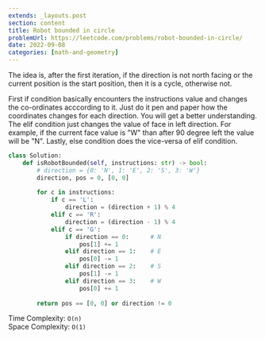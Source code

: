 ```yaml
---
extends: _layouts.post
section: content
title: Robot bounded in circle
problemUrl: https://leetcode.com/problems/robot-bounded-in-circle/
date: 2022-09-08
categories: [math-and-geometry]
---
```


The idea is, after the first iteration, if the direction is not north facing or the current position is the start position, then it is a cycle, otherwise not.

First if condition basically encounters the instructions value and changes the co-ordinates acccording to it. Just do it pen and paper how the coordinates changes for each direction. You will get a better understanding. The elif condition just changes the value of face in left direction. For example, if the current face value is "W" than after 90 degree left the value will be "N". Lastly, else condition does the vice-versa of elif condition.

```python
class Solution:
    def isRobotBounded(self, instructions: str) -> bool:
        # direction = {0: 'N', 1: 'E', 2: 'S', 3: 'W'}
        direction, pos = 0, [0, 0]
        
        for c in instructions:
            if c == 'L':
                direction = (direction + 1) % 4
            elif c == 'R':
                direction = (direction - 1) % 4
            elif c == 'G':
                if direction == 0:      # N
                    pos[1] += 1
                elif direction == 1:    # E
                    pos[0] -= 1
                elif direction == 2:    # S
                    pos[1] -= 1
                elif direction == 3:    # W
                    pos[0] += 1
                    
        return pos == [0, 0] or direction != 0
```

Time Complexity: `O(n)` <br/>
Space Complexity: `O(1)`